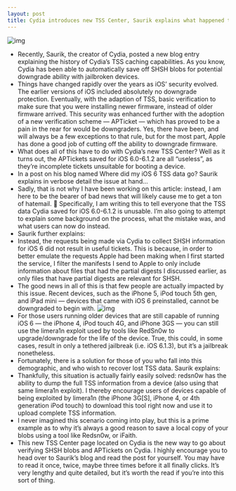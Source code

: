 ```yaml
---
layout: post
title: Cydia introduces new TSS Center, Saurik explains what happened to iOS 6 TSS data
---
```

![img](http://media.idownloadblog.com/wp-content/uploads/2013/04/TSS-Center.png)
* Recently, Saurik, the creator of Cydia, posted a new blog entry explaining the history of Cydia’s TSS caching capabilities. As you know, Cydia has been able to automatically save off SHSH blobs for potential downgrade ability with jailbroken devices.
* Things have changed rapidly over the years as iOS’ security evolved. The earlier versions of iOS included absolutely no downgrade protection. Eventually, with the adaption of TSS, basic verification to make sure that you were installing newer firmware, instead of older firmware arrived. This security was enhanced further with the adoption of a new verification scheme — APTicket — which has proved to be a pain in the rear for would be downgraders. Yes, there have been, and will always be a few exceptions to that rule, but for the most part, Apple has done a good job of cutting off the ability to downgrade firmware.
* What does all of this have to do with Cydia’s new TSS Center? Well as it turns out, the APTickets saved for iOS 6.0-6.1.2 are all “useless”, as they’re incomplete tickets unsuitable for booting a device.
* In a post on his blog named Where did my iOS 6 TSS data go? Saurik explains in verbose detail the issue at hand…
* Sadly, that is not why I have been working on this article: instead, I am here to be the bearer of bad news that will likely cause me to get a ton of hatemail. 🙁 Specifically, I am writing this to tell everyone that the TSS data Cydia saved for iOS 6.0-6.1.2 is unusable. I’m also going to attempt to explain some background on the process, what the mistake was, and what users can now do instead.
* Saurik further explains:
* Instead, the requests being made via Cydia to collect SHSH information for iOS 6 did not result in useful tickets. This is because, in order to better emulate the requests Apple had been making when I first started the service, I filter the manifests I send to Apple to only include information about files that had the partial digests I discussed earlier, as only files that have partial digests are relevant for SHSH.
* The good news in all of this is that few people are actually impacted by this issue. Recent devices, such as the iPhone 5, iPod touch 5th gen, and iPad mini — devices that came with iOS 6 preinstalled, cannot be downgraded to begin with.
![img](http://media.idownloadblog.com/wp-content/uploads/2013/04/TSS-Center-02.png)
* For those users running older devices that are still capable of running iOS 6 — the iPhone 4, iPod touch 4G, and iPhone 3GS — you can still use the limera1n exploit used by tools like RedSn0w to upgrade/downgrade for the life of the device. True, this could, in some cases, result in only a tethered jailbreak (i.e. iOS 6.1.3), but it’s a jailbreak nonetheless.
* Fortunately, there is a solution for those of you who fall into this demographic, and who wish to recover lost TSS data. Saurik explains:
* Thankfully, this situation is actually fairly easily solved: redsn0w has the ability to dump the full TSS information from a device (also using that same limera1n exploit). I thereby encourage users of devices capable of being exploited by limera1n (the iPhone 3G[S], iPhone 4, or 4th generation iPod touch) to download this tool right now and use it to upload complete TSS information.
* I never imagined this scenario coming into play, but this is a prime example as to why it’s always a good reason to save a local copy of your blobs using a tool like Redsn0w, or iFaith.
* This new TSS Center page located on Cydia is the new way to go about verifying SHSH blobs and APTickets on Cydia. I highly encourage you to head over to Saurik’s blog and read the post for yourself. You may have to read it once, twice, maybe three times before it all finally clicks. It’s very lengthy and quite detailed, but it’s worth the read if you’re into this sort of thing.

